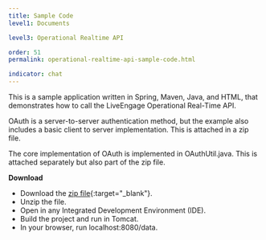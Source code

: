 ```yaml
---
title: Sample Code
level1: Documents

level3: Operational Realtime API

order: 51
permalink: operational-realtime-api-sample-code.html

indicator: chat
---
```


This is a sample application written in Spring, Maven, Java, and HTML, that demonstrates how to call the LiveEngage Operational Real-Time API.

OAuth is a server-to-server authentication method, but the example also includes a basic client to server implementation. This is attached in a zip file.

The core implementation of OAuth is implemented in OAuthUtil.java. This is attached separately but also part of the zip file.

**Download**

- Download the [zip file](https://www.google.com/url?q=https%3A%2F%2Fce-sr.s3.amazonaws.com%2FOperational%2520Real-Time%2FRT-API-oAuth-Sample.zip&sa=D&sntz=1&usg=AFQjCNGKRPpEpEU4v9u407ia04zGkD_Bvg){:target="_blank"}.
- Unzip the file.
- Open in any Integrated Development Environment (IDE).
- Build the project and run in Tomcat.
- In your browser, run localhost:8080/data.
